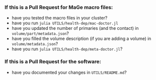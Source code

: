 ### If this is a Pull Request for MaGe macro files:
* have you tested the macro files in your cluster?
* have you run `julia UTILS/health-dep/mac-doctor.jl`
* have you updated the number of primaries (and the contact) in `volume/part/metadata.json`?
* have you filled the volume description (if you are adding a volume) in `volume/metadata.json`?
* have you run `julia UTILS/health-dep/meta-doctor.jl`?

### If this is a Pull Request for the software:
* have you documented your changes in `UTILS/README.md`?
